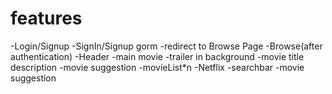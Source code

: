 # features

-Login/Signup
-SignIn/Signup gorm
-redirect to Browse Page
-Browse(after authentication)
-Header
-main movie
-trailer in background
-movie title description
-movie suggestion
-movieList\*n
-Netflix
-searchbar
-movie suggestion
